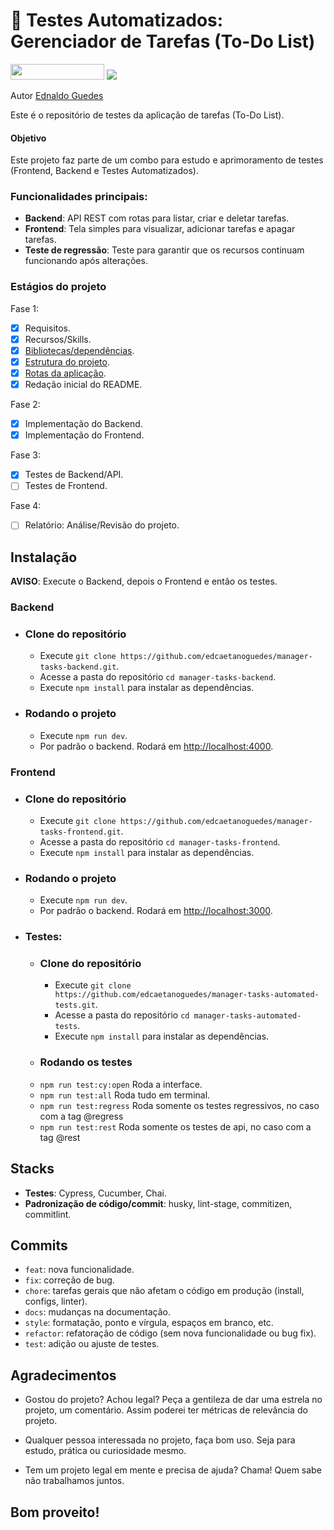# 🔧 Testes Automatizados: Gerenciador de Tarefas (To-Do List)

<img src=" https://img.shields.io/badge/Status-EM_CONSTRUÇÃO-GREEN" width="150" height="25" />
<img src="https://visitor-badge.laobi.icu/badge?page_id=manager-tasks-automated-tests&" />

<div class="author">
  <p>Autor <a href="https://github.com/edcaetanoguedes">Ednaldo Guedes</a></p>
</div>

Este é o repositório de testes da aplicação de tarefas (To-Do List).

#### Objetivo

Este projeto faz parte de um combo para estudo e aprimoramento de testes (Frontend, Backend e Testes Automatizados).

### Funcionalidades principais:

- **Backend**: API REST com rotas para listar, criar e deletar tarefas.
- **Frontend**: Tela simples para visualizar, adicionar tarefas e apagar tarefas.
- **Teste de regressão**: Teste para garantir que os recursos continuam funcionando após alterações.

### Estágios do projeto

Fase 1:

- [x] Requisitos.
- [x] Recursos/Skills.
- [x] [Bibliotecas/dependências](./docs/dependencies.md).
- [x] [Estrutura do projeto](./docs/structure/project.md).
- [x] [Rotas da aplicação](./docs/structure/routes.md).
- [x] Redação inicial do README.

Fase 2:

- [x] Implementação do Backend.
- [x] Implementação do Frontend.

Fase 3:

- [x] Testes de Backend/API.
- [ ] Testes de Frontend.

Fase 4:

- [ ] Relatório: Análise/Revisão do projeto.

## Instalação

**AVISO**: Execute o Backend, depois o Frontend e então os testes.

### Backend

- ### Clone do repositório
  - Execute `git clone https://github.com/edcaetanoguedes/manager-tasks-backend.git`.
  - Acesse a pasta do repositório `cd manager-tasks-backend`.
  - Execute `npm install` para instalar as dependências.
- ### Rodando o projeto
  - Execute `npm run dev`.
  - Por padrão o backend. Rodará em [http://localhost:4000](http://localhost:4000).

### Frontend

- ### Clone do repositório
  - Execute `git clone https://github.com/edcaetanoguedes/manager-tasks-frontend.git`.
  - Acesse a pasta do repositório `cd manager-tasks-frontend`.
  - Execute `npm install` para instalar as dependências.
- ### Rodando o projeto

  - Execute `npm run dev`.
  - Por padrão o backend. Rodará em [http://localhost:3000](http://localhost:3000).

- ### Testes:
  - ### Clone do repositório
    - Execute `git clone https://github.com/edcaetanoguedes/manager-tasks-automated-tests.git`.
    - Acesse a pasta do repositório `cd manager-tasks-automated-tests`.
    - Execute `npm install` para instalar as dependências.
  - ### Rodando os testes
  - `npm run test:cy:open` Roda a interface.
  - `npm run test:all` Roda tudo em terminal.
  - `npm run test:regress` Roda somente os testes regressivos, no caso com a tag @regress
  - `npm run test:rest` Roda somente os testes de api, no caso com a tag @rest

## Stacks

- **Testes**: Cypress, Cucumber, Chai.
- **Padronização de código/commit**: husky, lint-stage, commitizen, commitlint.

## Commits

- `feat`: nova funcionalidade.
- `fix`: correção de bug.
- `chore`: tarefas gerais que não afetam o código em produção (install, configs, linter).
- `docs`: mudanças na documentação.
- `style`: formatação, ponto e vírgula, espaços em branco, etc.
- `refactor`: refatoração de código (sem nova funcionalidade ou bug fix).
- `test`: adição ou ajuste de testes.

## Agradecimentos

- Gostou do projeto? Achou legal? Peça a gentileza de dar uma estrela no projeto, um comentário. Assim poderei ter
  métricas de relevância do projeto.

- Qualquer pessoa interessada no projeto, faça bom uso. Seja para estudo, prática ou curiosidade mesmo.

- Tem um projeto legal em mente e precisa de ajuda? Chama! Quem sabe não trabalhamos juntos.

## Bom proveito!
